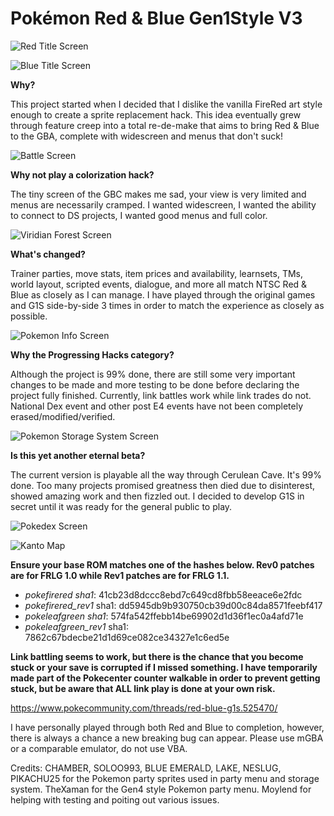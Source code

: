 # Pokémon Red & Blue Gen1Style V3

![](https://gitlab.com/xyifer12/firered_gen1style/-/raw/master/ImagesAndStuff/RedTitlePromo.png "Red Title Screen")

![](https://gitlab.com/xyifer12/firered_gen1style/-/raw/master/ImagesAndStuff/BlueTitlePromo.png "Blue Title Screen")

**Why?**

This project started when I decided that I dislike the vanilla FireRed art style enough to create a sprite replacement hack.
This idea eventually grew through feature creep into a total re-de-make that aims to bring Red & Blue to the GBA, complete with widescreen and menus that don't suck!

![](https://gitlab.com/xyifer12/firered_gen1style/-/raw/master/ImagesAndStuff/BattlePromo.png "Battle Screen")

**Why not play a colorization hack?**

The tiny screen of the GBC makes me sad, your view is very limited and menus are necessarily cramped. I wanted widescreen, I wanted the ability to connect to DS projects, I wanted good menus and full color.

![](https://gitlab.com/xyifer12/firered_gen1style/-/raw/master/ImagesAndStuff/ViridianForestPromo.png "Viridian Forest Screen")

**What's changed?**

Trainer parties, move stats, item prices and availability, learnsets, TMs, world layout, scripted events, dialogue, and more all match NTSC Red & Blue as closely as I can manage. I have played through the original games and G1S side-by-side 3 times in order to match the experience as closely as possible.

![](https://gitlab.com/xyifer12/firered_gen1style/-/raw/master/ImagesAndStuff/PokemonInfoPromo.png "Pokemon Info Screen")

**Why the Progressing Hacks category?**

Although the project is 99% done, there are still some very important changes to be made
and more testing to be done before declaring the project fully finished.
Currently, link battles work while link trades do not. National Dex event and other post E4
events have not been completely erased/modified/verified.

![](https://gitlab.com/xyifer12/firered_gen1style/-/raw/master/ImagesAndStuff/BoxPromo.png "Pokemon Storage System Screen")

**Is this yet another eternal beta?**

The current version is playable all the way through Cerulean Cave. It's 99% done.
Too many projects promised greatness then died due to disinterest, showed amazing work and then fizzled out. I decided to develop G1S in secret until it was ready for the general public to play.

![](https://gitlab.com/xyifer12/firered_gen1style/-/raw/master/ImagesAndStuff/PokedexPromo.png "Pokedex Screen")

![](https://gitlab.com/xyifer12/firered_gen1style/-/raw/master/ImagesAndStuff/MapPromo.png "Kanto Map")

**Ensure your base ROM matches one of the hashes below. Rev0 patches are for FRLG 1.0 while Rev1 patches are for FRLG 1.1.**

- _pokefirered sha1_: 41cb23d8dccc8ebd7c649cd8fbb58eeace6e2fdc
- _pokefirered_rev1_ sha1: dd5945db9b930750cb39d00c84da8571feebf417
- _pokeleafgreen sha1_: 574fa542ffebb14be69902d1d36f1ec0a4afd71e
- _pokeleafgreen_rev1_ sha1: 7862c67bdecbe21d1d69ce082ce34327e1c6ed5e

**Link battling seems to work, but there is the chance that you become stuck or your save is corrupted if I missed something. I have temporarily made part of the Pokecenter counter walkable in order to prevent getting stuck, but be aware that ALL link play is done at your own risk.**

https://www.pokecommunity.com/threads/red-blue-g1s.525470/

I have personally played through both Red and Blue to completion, however, there is always a chance a new breaking bug can appear. Please use mGBA or a comparable emulator, do not use VBA.

Credits:
CHAMBER, SOLOO993, BLUE EMERALD, LAKE, NESLUG, PIKACHU25 for the Pokemon party sprites used in party menu and storage system.
TheXaman for the Gen4 style Pokemon party menu.
Moylend for helping with testing and poiting out various issues.